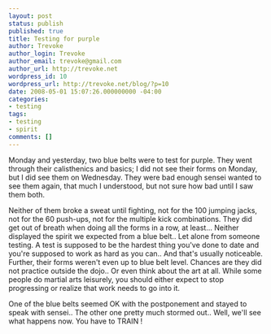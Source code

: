 ```yaml
---
layout: post
status: publish
published: true
title: Testing for purple
author: Trevoke
author_login: Trevoke
author_email: trevoke@gmail.com
author_url: http://trevoke.net
wordpress_id: 10
wordpress_url: http://trevoke.net/blog/?p=10
date: 2008-05-01 15:07:26.000000000 -04:00
categories:
- testing
tags:
- testing
- spirit
comments: []
---
```

Monday and yesterday, two blue belts were to test for purple. They went through their calisthenics and basics; I did not see their forms on Monday, but I did see them on Wednesday. They were bad enough sensei wanted to see them again, that much I understood, but not sure how bad until I saw them both.

Neither of them broke a sweat until fighting, not for the 100 jumping jacks, not for the 60 push-ups, not for the multiple kick combinations. They did get out of breath when doing all the forms in a row, at least...
Neither displayed the spirit we expected from a blue belt.. Let alone from someone testing. A test is supposed to be the hardest thing you've done to date and you're supposed to work as hard as you can.. And that's usually noticeable. Further, their forms weren't even up to blue belt level. Chances are they did not practice outside the dojo.. Or even think about the art at all. While some people do martial arts leisurely, you should either expect to stop progressing or realize that work needs to go into it.

One of the blue belts seemed OK with the postponement and stayed to speak with sensei.. The other one pretty much stormed out.. Well, we'll see what happens now.
You have to TRAIN !

